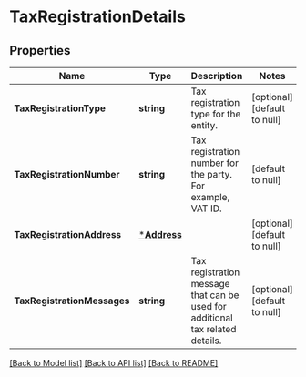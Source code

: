 # TaxRegistrationDetails

## Properties
Name | Type | Description | Notes
------------ | ------------- | ------------- | -------------
**TaxRegistrationType** | **string** | Tax registration type for the entity. | [optional] [default to null]
**TaxRegistrationNumber** | **string** | Tax registration number for the party. For example, VAT ID. | [default to null]
**TaxRegistrationAddress** | [***Address**](Address.md) |  | [optional] [default to null]
**TaxRegistrationMessages** | **string** | Tax registration message that can be used for additional tax related details. | [optional] [default to null]

[[Back to Model list]](../README.md#documentation-for-models) [[Back to API list]](../README.md#documentation-for-api-endpoints) [[Back to README]](../README.md)


